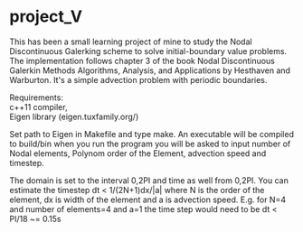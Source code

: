 # project_V
This has been a small learning project of mine
to study the Nodal Discontinuous Galerking scheme
to solve initial-boundary value problems. The
implementation follows chapter 3 of the book
Nodal Discontinuous Galerkin Methods Algorithms, 
Analysis, and Applications by Hesthaven and 
Warburton. It's a simple advection problem with
periodic boundaries.

Requirements:  
c++11 compiler,  
Eigen library (eigen.tuxfamily.org/)

Set path to Eigen in Makefile and type make.
An executable will be compiled to build/bin when
you run the program you will be asked to input
number of Nodal elements, Polynom order of the 
Element, advection speed and timestep.

The domain is set to the interval 0,2PI and time
as well from 0,2PI. You can estimate the timestep
dt < 1/(2N+1)dx/|a|
where N is the order of the element, dx is width
of the element and a is advection speed. E.g. for
N=4 and number of elements=4 and a=1 the time step
would need to be dt < PI/18 ~= 0.15s
